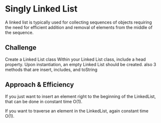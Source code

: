 # Singly Linked List
A linked list is typically used for collecting sequences of objects requiring the need for efficient addition and removal of elements from the middle of the sequence.

## Challenge
Create a Linked List class
Within your Linked List class, include a head property.
Upon instantiation, an empty Linked List should be created.
also 3 methods that are insert, includes, and toString


## Approach & Efficiency
If you just want to insert an element right to the beginning of the LinkedList, that can be done in constant time O(1).

If you want to traverse an element in the LinkedList, again constant time O(1).
